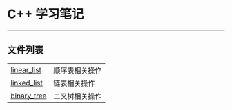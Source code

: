 # C++ 学习笔记
----------
## 文件列表
<table>
	<tr>
		<td><a href="https://github.com/linconz/study_cpp/blob/master/linear_list/">linear_list</a></td>
		<td>顺序表相关操作</td>
	</tr>
	<tr>
		<td><a href="https://github.com/linconz/study_cpp/blob/master/linked_list/">linked_list</a></td>
		<td>链表相关操作</td>
	</tr>
	<tr>
		<td><a href="https://github.com/linconz/study_cpp/blob/master/binary_tree/">binary_tree</a></td>
		<td>二叉树相关操作</td>
	</tr>
</table>
